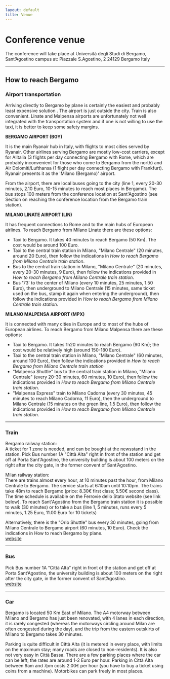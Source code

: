 ```yaml
---
layout: default
title: Venue
---
```


# Conference venue

The conference will take place at Università degli Studi di Bergamo, Sant’Agostino
campus at:
Piazzale S.Agostino, 2
24129 Bergamo
Italy

--------------------------------------------------------------------------------

## How to reach Bergamo

### Airport transportation

Arriving directly to Bergamo by plane is
certainly the easiest and probably least
expensive solution . The airport is just outside
the city. Train is also convenient. Linate and
Malpensa airports are unfortunately not well
integrated with the transportation system and if
one is not willing to use the taxi, it is better
to keep some safety margins. 


**BERGAMO AIRPORT (BGY)**

It is the main Ryanair hub in Italy, with flights to most cities served by
Ryanair. Other airlines serving Bergamo are mostly low-cost carriers, except for
Alitalia (3 flights per day connecting Bergamo with Rome, which are probably
inconvenient for those who come to Bergamo from the north) and Air
Dolomiti/Lufthansa (1 flight per day connecting Bergamo with Frankfurt). Ryanair
presents it as the 'Milano (Bergamo)' airport.

From the airport, there are local buses going to the city (line 1, every 20-30
minutes, 2.10 Euro, 10-15 minutes to reach most places in Bergamo). The bus
stops 100 meters from the conference location at Sant'Agostino (see Section on
reaching the conference location from the Bergamo train station).


**MILANO LINATE AIRPORT (LIN)**

It has frequent connections to Rome and to the main hubs of European airlines.
To reach Bergamo from Milano Linate there are these options:

<ul class="list-group">
	<li class="list-group-item">Taxi to Bergamo. It takes 40 minutes to reach Bergamo (50 Km). The cost would be around 100 Euro.</li>
	<li class="list-group-item">Taxi to the central train station in Milano, "Milano Centrale" (20 minutes, around 20 Euro), then follow the indications in <i>How to reach Bergamo from Milano Centrale train station</i>.</li>
	<li class="list-group-item">Bus to the central train station in Milano, "Milano Centrale" (20 minutes, every 20-30 minutes, 9 Euro), then follow the indications provided in <i>How to reach Bergamo from Milano Centrale train station</i>.</li>
	<li class="list-group-item">Bus '73' to the center of Milano (every 10 minutes, 25 minutes, 1.50 Euro), then underground to Milano Centrale (15 minutes, same ticket used on the bus, stamp it again when entering the underground), then follow the indications provided in <i>How to reach Bergamo from Milano Centrale train station</i>.</li>
</ul>


**MILANO MALPENSA AIRPORT (MPX)**

It is connected with many cities in Europe and to most of the
hubs of European airlines. To reach Bergamo from Milano Malpensa
there are these options:

<ul class="list-group">
	<li class="list-group-item">Taxi to Bergamo. It takes 1h20 minutes to reach Bergamo (90 Km); the cost would be relatively high (around 150-180 Euro).</li>
	<li class="list-group-item">Taxi to the central train station in Milano, "Milano Centrale" (60 minutes, around 100 Euro), then follow the indications provided in <i>How to reach Bergamo from Milano Centrale train station</i></li>
	<li class="list-group-item">"Malpensa Shuttle" bus to the central train station in Milano, "Milano Centrale" (every 20-30 minutes, 60 minutes, 10 Euro), then follow the indications provided in <i>How to reach Bergamo from Milano Centrale train station</i>.</li>
	<li class="list-group-item">"Malpensa Express" train to Milano Cadorna (every 30 minutes, 45 minutes to reach Milano Cadorna, 11 Euro), then the underground to Milano Centrale (15 minutes on the green line, 1.5 Euro), then follow the indications provided in <i>How to reach Bergamo from Milano Centrale train station</i>.</li>
</ul>

--------------------------------------------------------------------------------

### Train

Bergamo railway station:  
A ticket for 1 zone is needed, and can be bought at the newsstand in the
station. Pick Bus number 1A "Città Alta" right in front of the station and get
off at Porta Sant'Agostino, the university building is about 100 meters on the
right after the city gate, in the former convent of Sant’Agostino.

Milan railway station:  
There are trains almost every hour, at 10 minutes past the hour, from Milano
Centrale to Bergamo. The service starts at 6:10am until 10:10pm. The trains take
48m to reach Bergamo (price: 8.30€ first class; 5.50€ second class). The time
schedule is available on the Ferrovie dello Stato website (see link below).
To reach Sant'Agostino from the Bergamo train station
it is possible to walk (30 minutes) or to take a bus (line 1, 5 minutes, runs
every 5 minutes, 1.25 Euro, 11.00 Euro for 10 tickets)

Alternatively, there is the "Orio Shuttle" bus every 30 minutes, going from
Milano Centrale to Bergamo airport (60 minutes, 10 Euro). Check the indications
in How to reach Bergamo by plane.  
[website](https://www.trenitalia.com)

--------------------------------------------------------------------------------

### Bus

Pick Bus number 1A “Città Alta” right in front of the station and get
off at Porta Sant’Agostino, the university building is about 100 meters on the
right after the city gate, in the former convent of Sant’Agostino.  
[website](https://www.atb.bergamo.it/en)

--------------------------------------------------------------------------------

### Car
Bergamo is located 50 Km East of Milano. The A4 motorway between Milano and
Bergamo has just been renovated, with 4 lanes in each direction, it is rarely
congested (whereas the motorways circling around Milan are often congested
during the day), and the trip from the eastern outskirts of Milano to Bergamo
takes 30 minutes.

Parking is quite difficult in Città Alta (it is metered in every place, with
limits on the maximum stay; many roads are closed to non-residents). It is also
not very easy in Città Bassa. There are a few parking places where the car can
be left; the rates are around 1-2 Euro per hour. Parking in Città Alta between
9am and 7pm costs 2.00€ per hour (you have to buy a ticket using coins from a
machine). Motorbikes can park freely in most places. 
